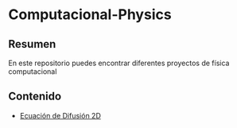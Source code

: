 # Computacional-Physics

## Resumen
En este repositorio puedes encontrar diferentes proyectos de física computacional 

## Contenido

- [Ecuación de Difusión 2D](https://github.com/Felix-07/Computacional-Physics/blob/main/Projectos/Ecuacion_difusion.ipynb)

